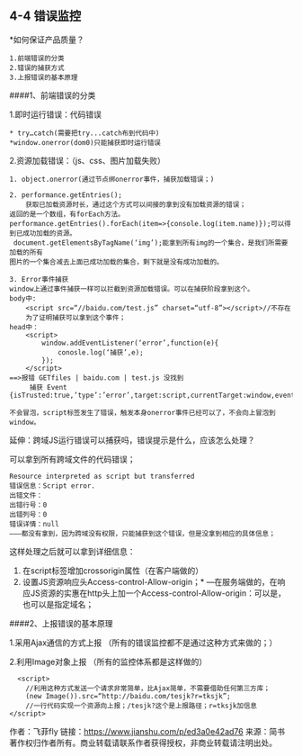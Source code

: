 ## 4-4 错误监控

*如何保证产品质量？

	1.前端错误的分类
	2.错误的捕获方式
	3.上报错误的基本原理
	
####1、前端错误的分类  

1.即时运行错误：代码错误

    * try…catch(需要把try...catch布到代码中)
    *window.onerror(dom0)只能捕获即时运行错误
    
2.资源加载错误：（js、css、图片加载失败）

    1. object.onerror(通过节点绑onerror事件，捕获加载错误；)
    
    2. performance.getEntries();
        获取已加载资源时长，通过这个方式可以间接的拿到没有加载资源的错误；
    返回的是一个数组，有forEach方法。   performance.getEntries().forEach(item=>{console.log(item.name)});可以得到已成功加载的资源。
	 document.getElementsByTagName(‘img’);能拿到所有img的一个集合，是我们所需要加载的所有
	图片的一个集合减去上面已成功加载的集合，剩下就是没有成功加载的。
	
   	3. Error事件捕获
    window上通过事件捕获一样可以拦截到资源加载错误。可以在捕获阶段拿到这个。
    body中:
        <script src=“//baidu.com/test.js” charset=“utf-8”></script>//不存在
        为了证明捕获可以拿到这个事件；
    head中：
        <script>
            window.addEventListener(‘error’,function(e){
                conosle.log(‘捕获’,e);
            });
        </script>
    ==>报错 GETfiles | baidu.com | test.js 没找到    
         捕获 Event {isTrusted:true,’type’:’error’,target:script,currentTarget:window,eventphase:1…}
        
 	不会冒泡，script标签发生了错误，触发本身onerror事件已经可以了，不会向上冒泡到window。
 	
延伸：跨域JS运行错误可以捕获吗，错误提示是什么，应该怎么处理？

可以拿到所有跨域文件的代码错误；

```
Resource interpreted as script but transferred
错误信息：Script error.
出错文件：
出错行号：0
出错列号：0
错误详情：null
———都没有拿到，因为跨域没有权限，只能捕获到这个错误，但是没拿到相应的具体信息；
```

这样处理之后就可以拿到详细信息：  

1. 在script标签增加crossorigin属性（在客户端做的）
2. 设置JS资源响应头Access-control-Allow-origin；*
—在服务端做的，在响应JS资源的实惠在http头上加一个Access-control-Allow-origin：可以是，也可以是指定域名；

####2、上报错误的基本原理

1.采用Ajax通信的方式上报
（所有的错误监控都不是通过这种方式来做的；）

2.利用Image对象上报
（所有的监控体系都是这样做的）


      <script>
        //利用这种方式发送一个请求非常简单，比Ajax简单，不需要借助任何第三方库；
        (new Image()).src=“http://baidu.com/tesjk?r=tksjk”;
        //一行代码实现一个资源向上报；/tesjk?这个是上报路径；r=tksjk加信息
    </script>

作者：飞菲fly
链接：https://www.jianshu.com/p/ed3a0e42ad76
来源：简书
著作权归作者所有。商业转载请联系作者获得授权，非商业转载请注明出处。